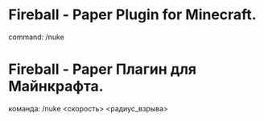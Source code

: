 # Fireball - Paper Plugin for Minecraft.

command: /nuke <speed> <radius>
 
# Fireball - Paper Плагин для Майнкрафта.

команда: /nuke <скорость> <радиус_взрыва>
